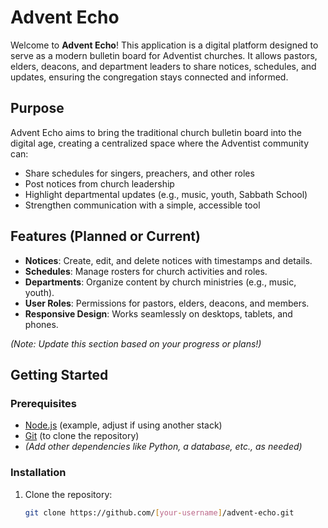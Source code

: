 # Advent Echo

Welcome to **Advent Echo**! This application is a digital platform designed to serve as a modern bulletin board for Adventist churches. It allows pastors, elders, deacons, and department leaders to share notices, schedules, and updates, ensuring the congregation stays connected and informed.

## Purpose
Advent Echo aims to bring the traditional church bulletin board into the digital age, creating a centralized space where the Adventist community can:
- Share schedules for singers, preachers, and other roles
- Post notices from church leadership
- Highlight departmental updates (e.g., music, youth, Sabbath School)
- Strengthen communication with a simple, accessible tool

## Features (Planned or Current)
- **Notices**: Create, edit, and delete notices with timestamps and details.
- **Schedules**: Manage rosters for church activities and roles.
- **Departments**: Organize content by church ministries (e.g., music, youth).
- **User Roles**: Permissions for pastors, elders, deacons, and members.
- **Responsive Design**: Works seamlessly on desktops, tablets, and phones.

*(Note: Update this section based on your progress or plans!)*

## Getting Started

### Prerequisites
- [Node.js](https://nodejs.org/) (example, adjust if using another stack)
- [Git](https://git-scm.com/) (to clone the repository)
- *(Add other dependencies like Python, a database, etc., as needed)*

### Installation
1. Clone the repository:
   ```bash
   git clone https://github.com/[your-username]/advent-echo.git

